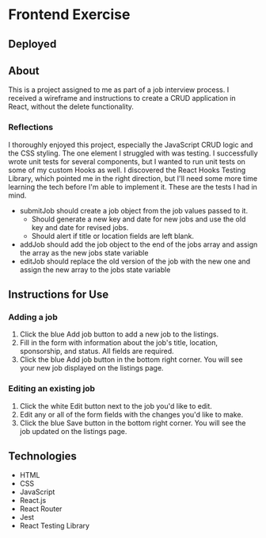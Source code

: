 # Frontend Exercise

## Deployed

## About

This is a project assigned to me as part of a job interview process. I received a wireframe and instructions to create a CRUD application in React, without the delete functionality.

### Reflections

I thoroughly enjoyed this project, especially the JavaScript CRUD logic and the CSS styling. The one element I struggled with was testing. I successfully wrote unit tests for several components, but I wanted to run unit tests on some of my custom Hooks as well. I discovered the React Hooks Testing Library, which pointed me in the right direction, but I'll need some more time learning the tech before I'm able to implement it. These are the tests I had in mind.

* submitJob should create a job object from the job values passed to it. 
    * Should generate a new key and date for new jobs and use the old key and date for revised jobs.
    * Should alert if title or location fields are left blank.
* addJob should add the job object to the end of the jobs array and assign the array as the new jobs state variable
* editJob should replace the old version of the job with the new one and assign the new array to the jobs state variable

## Instructions for Use

### Adding a job

1. Click the blue Add job button to add a new job to the listings.
2. Fill in the form with information about the job's title, location, sponsorship, and status. All fields are required.
3. Click the blue Add job button in the bottom right corner. You will see your new job displayed on the listings page.

### Editing an existing job

1. Click the white Edit button next to the job you'd like to edit.
2. Edit any or all of the form fields with the changes you'd like to make.
3. Click the blue Save button in the bottom right corner. You will see the job updated on the listings page.

## Technologies

* HTML
* CSS
* JavaScript
* React.js
* React Router
* Jest
* React Testing Library